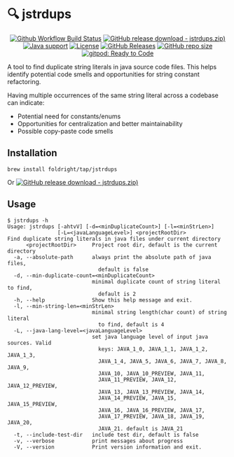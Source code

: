 # 🔍 jstrdups

<p align="center">
<a href="https://github.com/foldright/jstrdups/actions/workflows/ci.yaml"><img src="https://img.shields.io/github/actions/workflow/status/foldright/jstrdups/ci.yaml?branch=main&logo=github&logoColor=white" alt="Github Workflow Build Status"></a>
<a href="https://github.com/foldright/jstrdups/releases/download/v0.2.1/jstrdups-0.2.1.zip"><img src="https://img.shields.io/github/downloads/foldright/jstrdups/v0.2.1/jstrdups-0.2.1.zip.svg?logoColor=white&logo=GitHub" alt="GitHub release download - jstrdups.zip)"></a>
<a href="https://openjdk.java.net/"><img src="https://img.shields.io/badge/Java-8+-339933?logo=openjdk&logoColor=white" alt="Java support"></a>
<a href="https://www.apache.org/licenses/LICENSE-2.0.html"><img src="https://img.shields.io/github/license/foldright/jstrdups?color=4D7A97&logo=apache" alt="License"></a>
<a href="https://github.com/foldright/jstrdups/releases"><img src="https://img.shields.io/github/release/foldright/jstrdups.svg" alt="GitHub Releases"></a>
<a href="https://github.com/foldright/jstrdups"><img src="https://img.shields.io/github/repo-size/foldright/jstrdups?logoColor=white&logo=GitHub" alt="GitHub repo size"></a>
<a href="https://gitpod.io/#https://github.com/foldright/jstrdups"><img src="https://img.shields.io/badge/Gitpod-ready to code-339933?label=gitpod&logo=gitpod&logoColor=white" alt="gitpod: Ready to Code"></a>
</p>

A tool to find duplicate string literals in java source code files.
This helps identify potential code smells and opportunities for string constant refactoring.

Having multiple occurrences of the same string literal across a codebase can indicate:

- Potential need for constants/enums
- Opportunities for centralization and better maintainability
- Possible copy-paste code smells

## Installation

```shell
brew install foldright/tap/jstrdups
```

Or <a href="https://github.com/foldright/jstrdups/releases/download/v0.2.1/jstrdups-0.2.1.zip"><img src="https://img.shields.io/github/downloads/foldright/jstrdups/v0.2.1/jstrdups-0.2.1.zip.svg?logoColor=white&logo=GitHub" alt="GitHub release download - jstrdups.zip)"></a>

## Usage

```
$ jstrdups -h
Usage: jstrdups [-ahtvV] [-d=<minDuplicateCount>] [-l=<minStrLen>]
                [-L=<javaLanguageLevel>] <projectRootDir>
Find duplicate string literals in java files under current directory
      <projectRootDir>     Project root dir, default is the current directory
  -a, --absolute-path      always print the absolute path of java files,
                             default is false
  -d, --min-duplicate-count=<minDuplicateCount>
                           minimal duplicate count of string literal to find,
                             default is 2
  -h, --help               Show this help message and exit.
  -l, --min-string-len=<minStrLen>
                           minimal string length(char count) of string literal
                             to find, default is 4
  -L, --java-lang-level=<javaLanguageLevel>
                           set java language level of input java sources. Valid
                             keys: JAVA_1_0, JAVA_1_1, JAVA_1_2, JAVA_1_3,
                             JAVA_1_4, JAVA_5, JAVA_6, JAVA_7, JAVA_8, JAVA_9,
                             JAVA_10, JAVA_10_PREVIEW, JAVA_11,
                             JAVA_11_PREVIEW, JAVA_12, JAVA_12_PREVIEW,
                             JAVA_13, JAVA_13_PREVIEW, JAVA_14,
                             JAVA_14_PREVIEW, JAVA_15, JAVA_15_PREVIEW,
                             JAVA_16, JAVA_16_PREVIEW, JAVA_17,
                             JAVA_17_PREVIEW, JAVA_18, JAVA_19, JAVA_20,
                             JAVA_21. default is JAVA_21
  -t, --include-test-dir   include test dir, default is false
  -v, --verbose            print messages about progress
  -V, --version            Print version information and exit.
```
